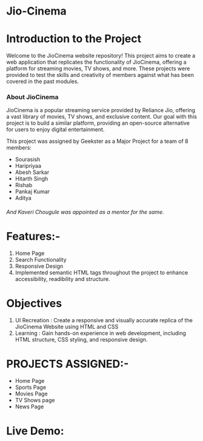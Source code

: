 # Jio-Cinema
<h1>Introduction to the Project</h1>
<p>Welcome to the JioCinema website repository! This project aims to create a web application that replicates the functionality of JioCinema, offering a platform for streaming movies, TV shows, and more. These projects were provided to test the skills and creativity of members against what has been covered in the past modules.</p>

<h3>About JioCinema</h3>

<p>JioCinema is a popular streaming service provided by Reliance Jio, offering a vast library of movies, TV shows, and exclusive content. Our goal with this project is to build a similar platform, providing an open-source alternative for users to enjoy digital entertainment.</p>

<p>This project was assigned by Geekster as a Major Project for a team of 8 members:</p>

<ul>
  <li>Sourasish</li>
  <li>Haripriyaa</li>
  <li>Abesh Sarkar</li>
  <li>Hitarth Singh</li>
  <li>Rishab</li>
  <li>Pankaj Kumar</li>
  <li>Aditya</li>
</ul>

<h6>And Kaveri Chougule was appointed as a mentor for the same.</h6>

<h1>Features:-</h1>
<ol>
  <li>Home Page</li>
  <li>Search Functionality</li>
  <li>Responsive Design</li>
  <li>Implemented semantic HTML tags throughout the project to enhance accessibility, readibility and structure.</li>
</ol>

<h1>Objectives</h1>
<ol>
  <li>UI Recreation : Create a responsive and visually accurate replica of the JioCinema Website using HTML and CSS</li>
  <li>Learning : Gain hands-on experience in web development, including HTML structure, CSS styling, and responsive design.</li>
</ol>

<h1>PROJECTS ASSIGNED:-</h1>
<ul>
  <li>Home Page</li>
  <li>Sports Page</li>
  <li>Movies Page</li>
  <li>TV Shows page</li>
  <li>News Page</li>
</ul>

<h1>Live Demo: </h1>
